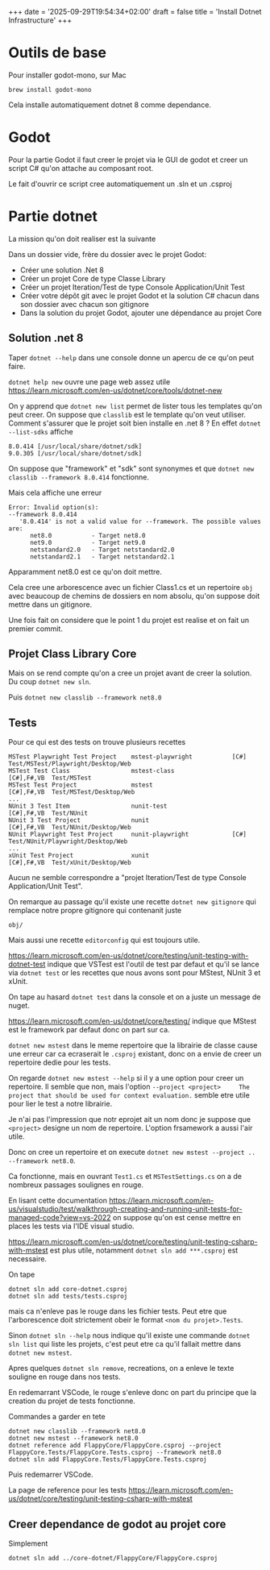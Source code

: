 +++
date = '2025-09-29T19:54:34+02:00'
draft = false
title = 'Install Dotnet Infrastructure'
+++

# Outils de base


Pour installer godot-mono, sur Mac

```
brew install godot-mono
```

Cela installe automatiquement dotnet 8 comme dependance.

# Godot

Pour la partie Godot il faut creer le projet via 
le GUI de godot et creer un script C# qu'on
attache au composant root.

Le fait d'ouvrir ce script cree automatiquement un .sln et un .csproj

# Partie dotnet

La mission qu'on doit realiser est la suivante

Dans un dossier vide, frère du dossier avec le
projet Godot:
- Créer une solution .Net 8
- Créer un projet Core de type Classe Library
- Créer un projet Iteration/Test de type
Console Application/Unit Test
- Créer votre dépôt git avec le projet Godot et
la solution C# chacun dans son dossier avec
chacun son gitignore
- Dans la solution du projet Godot, ajouter
une dépendance au projet Core

Solution .net 8
---

Taper `dotnet --help` dans une console donne un apercu de ce qu'on peut faire.

`dotnet help new` ouvre une page web assez utile https://learn.microsoft.com/en-us/dotnet/core/tools/dotnet-new

On y apprend que `dotnet new list` permet de lister tous les templates
qu'on peut creer. On suppose que `classlib` est le template qu'on
veut utiliser. Comment s'assurer que le projet soit bien
installe en .net 8 ? En effet `dotnet --list-sdks` affiche
```
8.0.414 [/usr/local/share/dotnet/sdk]
9.0.305 [/usr/local/share/dotnet/sdk]
```

On suppose que "framework" et "sdk" sont synonymes et 
que `dotnet new classlib --framework 8.0.414` fonctionne.

Mais cela affiche une erreur

```
Error: Invalid option(s):
--framework 8.0.414
   '8.0.414' is not a valid value for --framework. The possible values are:
      net8.0           - Target net8.0
      net9.0           - Target net9.0
      netstandard2.0   - Target netstandard2.0
      netstandard2.1   - Target netstandard2.1
```

Apparamment net8.0 est ce qu'on doit mettre.

Cela cree une arborescence avec un fichier Class1.cs
et un repertoire `obj` avec beaucoup de chemins de
dossiers en nom absolu, qu'on suppose doit mettre dans un gitignore.

Une fois fait on considere que le point 1 du projet est realise et on
fait un premier commit.

Projet Class Library Core
--- 

Mais on se rend compte qu'on a cree un projet avant de creer la solution.
Du coup `dotnet new sln`.

Puis `dotnet new classlib --framework net8.0`

Tests
---

Pour ce qui est des tests on trouve plusieurs recettes

```
MSTest Playwright Test Project    mstest-playwright           [C#]        Test/MSTest/Playwright/Desktop/Web
MSTest Test Class                 mstest-class                [C#],F#,VB  Test/MSTest                       
MSTest Test Project               mstest                      [C#],F#,VB  Test/MSTest/Desktop/Web           
...
NUnit 3 Test Item                 nunit-test                  [C#],F#,VB  Test/NUnit                        
NUnit 3 Test Project              nunit                       [C#],F#,VB  Test/NUnit/Desktop/Web            
NUnit Playwright Test Project     nunit-playwright            [C#]        Test/NUnit/Playwright/Desktop/Web 
...
xUnit Test Project                xunit                       [C#],F#,VB  Test/xUnit/Desktop/Web            
```
Aucun ne semble correspondre a "projet Iteration/Test de type
Console Application/Unit Test".

On remarque au passage qu'il existe une recette `dotnet new gitignore`
qui remplace notre propre gitignore qui contenanit juste

```
obj/
```

Mais aussi une recette `editorconfig` qui est toujours utile.

https://learn.microsoft.com/en-us/dotnet/core/testing/unit-testing-with-dotnet-test
indique que VSTest est l'outil de test par defaut et qu'il se lance via `dotnet test`
or les recettes que nous avons sont pour MStest, NUnit 3 et xUnit.

On tape au hasard `dotnet test` dans la console et on a juste un message de nuget.

https://learn.microsoft.com/en-us/dotnet/core/testing/ indique que MStest est le
framework par defaut donc on part sur ca.

`dotnet new mstest` dans le meme repertoire que la librairie de
classe cause une erreur car ca ecraserait le `.csproj` existant,
donc on a envie de creer un repertoire dedie pour les tests.

On regarde `dotnet new mstest --help` si il y a une option pour creer un repertoire.
Il semble que non, mais l'option `--project <project>     The project that should be used for context evaluation.` semble etre utile pour lier le test a notre librairie. 

Je n'ai pas l'impression que notr eprojet ait un nom donc je suppose que `<project>` designe
un nom de repertoire. L'option frsamework a aussi l'air utile.

Donc on cree un repertoire et on execute `dotnet new mstest --project .. --framework net8.0`.

Ca fonctionne, mais en ouvrant `Test1.cs` et `MSTestSettings.cs` on a de nombreux passages
soulignes en rouge.

En lisant cette documentation https://learn.microsoft.com/en-us/visualstudio/test/walkthrough-creating-and-running-unit-tests-for-managed-code?view=vs-2022
on suppose qu'on est cense mettre en places les tests via l'IDE visual studio.

https://learn.microsoft.com/en-us/dotnet/core/testing/unit-testing-csharp-with-mstest
est plus utile, notamment `dotnet sln add ***.csproj` est necessaire.

On tape

```
dotnet sln add core-dotnet.csproj 
dotnet sln add tests/tests.csproj
```

mais ca n'enleve pas le rouge dans les fichier tests. 
Peut etre que l'arborescence doit strictement obeir
le format `<nom du projet>.Tests`.

Sinon `dotnet sln --help` nous indique qu'il existe
une commande `dotnet sln list` qui liste les projets,
c'est peut etre ca qu'il fallait mettre dans `dotnet new mstest`.

Apres quelques `dotnet sln remove`, recreations, on a enleve le
texte souligne en rouge dans nos tests.

En redemarrant VSCode, le rouge s'enleve donc on part
du principe que la creation du projet de tests fonctionne.

Commandes a garder en tete
```
dotnet new classlib --framework net8.0 
dotnet new mstest --framework net8.0
dotnet reference add FlappyCore/FlappyCore.csproj --project FlappyCore.Tests/FlappyCore.Tests.csproj --framework net8.0
dotnet sln add FlappyCore.Tests/FlappyCore.Tests.csproj
```

Puis redemarrer VSCode.

La page de reference pour les tests https://learn.microsoft.com/en-us/dotnet/core/testing/unit-testing-csharp-with-mstest 

Creer dependance de godot au projet core
---

Simplement 

```
dotnet sln add ../core-dotnet/FlappyCore/FlappyCore.csproj
```

